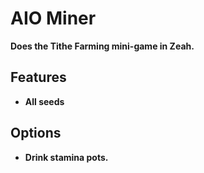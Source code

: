 # AIO Miner

**Does the Tithe Farming mini-game in Zeah.**
<br>

## Features

- **All seeds**

## Options

- **Drink stamina pots.**